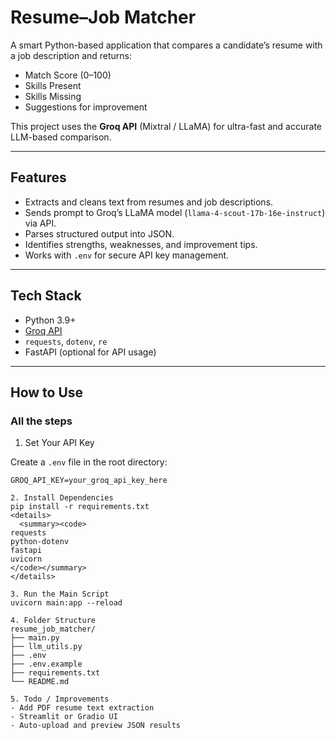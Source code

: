 # Resume–Job Matcher

A smart Python-based application that compares a candidate’s resume with a job description and returns:
- Match Score (0–100)
- Skills Present
- Skills Missing
- Suggestions for improvement

This project uses the **Groq API** (Mixtral / LLaMA) for ultra-fast and accurate LLM-based comparison.

---

## Features

- Extracts and cleans text from resumes and job descriptions.
- Sends prompt to Groq’s LLaMA model (`llama-4-scout-17b-16e-instruct`) via API.
- Parses structured output into JSON.
- Identifies strengths, weaknesses, and improvement tips.
- Works with `.env` for secure API key management.

---

## Tech Stack

- Python 3.9+
- [Groq API](https://console.groq.com/)
- `requests`, `dotenv`, `re`
- FastAPI (optional for API usage)

---

## How to Use

### All the steps

1. Set Your API Key

Create a `.env` file in the root directory:

```env
GROQ_API_KEY=your_groq_api_key_here

2. Install Dependencies
pip install -r requirements.txt
<details>
  <summary><code>
requests
python-dotenv
fastapi
uvicorn
</code></summary>
</details>

3. Run the Main Script
uvicorn main:app --reload

4. Folder Structure
resume_job_matcher/
├── main.py
├── llm_utils.py
├── .env
├── .env.example
├── requirements.txt
└── README.md

5. Todo / Improvements
- Add PDF resume text extraction
- Streamlit or Gradio UI
- Auto-upload and preview JSON results
